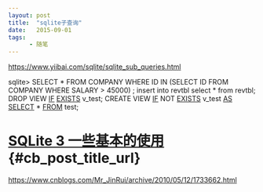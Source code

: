 ```yaml
---
layout: post
title:  "sqlite子查询"
date:   2015-09-01
tags:
      - 随笔
---
```



https://www.yiibai.com/sqlite/sqlite_sub_queries.html

sqlite> SELECT \* FROM COMPANY WHERE ID IN (SELECT ID FROM COMPANY WHERE
SALARY \> 45000) ; insert into revtbl select \* from revtbl;
DROP VIEW
[IF](https://www.baidu.com/s?wd=IF&tn=44039180_cpr&fenlei=mv6quAkxTZn0IZRqIHckPjm4nH00T1YLPAf4mHb4m1wbuWT1uyNB0ZwV5Hcvrjm3rH6sPfKWUMw85HfYnjn4nH6sgvPsT6K1TL0qnfK1TL0z5HD0IgF_5y9YIZ0lQzqlpA-bmyt8mh7GuZR8mvqVQL7dugPYpyq8Q1nLn1DYrjmdPf)
[EXISTS](https://www.baidu.com/s?wd=EXISTS&tn=44039180_cpr&fenlei=mv6quAkxTZn0IZRqIHckPjm4nH00T1YLPAf4mHb4m1wbuWT1uyNB0ZwV5Hcvrjm3rH6sPfKWUMw85HfYnjn4nH6sgvPsT6K1TL0qnfK1TL0z5HD0IgF_5y9YIZ0lQzqlpA-bmyt8mh7GuZR8mvqVQL7dugPYpyq8Q1nLn1DYrjmdPf)
v_test;
CREATE VIEW
[IF](https://www.baidu.com/s?wd=IF&tn=44039180_cpr&fenlei=mv6quAkxTZn0IZRqIHckPjm4nH00T1YLPAf4mHb4m1wbuWT1uyNB0ZwV5Hcvrjm3rH6sPfKWUMw85HfYnjn4nH6sgvPsT6K1TL0qnfK1TL0z5HD0IgF_5y9YIZ0lQzqlpA-bmyt8mh7GuZR8mvqVQL7dugPYpyq8Q1nLn1DYrjmdPf)
NOT
[EXISTS](https://www.baidu.com/s?wd=EXISTS&tn=44039180_cpr&fenlei=mv6quAkxTZn0IZRqIHckPjm4nH00T1YLPAf4mHb4m1wbuWT1uyNB0ZwV5Hcvrjm3rH6sPfKWUMw85HfYnjn4nH6sgvPsT6K1TL0qnfK1TL0z5HD0IgF_5y9YIZ0lQzqlpA-bmyt8mh7GuZR8mvqVQL7dugPYpyq8Q1nLn1DYrjmdPf)
v_test
[AS](https://www.baidu.com/s?wd=AS&tn=44039180_cpr&fenlei=mv6quAkxTZn0IZRqIHckPjm4nH00T1YLPAf4mHb4m1wbuWT1uyNB0ZwV5Hcvrjm3rH6sPfKWUMw85HfYnjn4nH6sgvPsT6K1TL0qnfK1TL0z5HD0IgF_5y9YIZ0lQzqlpA-bmyt8mh7GuZR8mvqVQL7dugPYpyq8Q1nLn1DYrjmdPf)
[SELECT](https://www.baidu.com/s?wd=SELECT&tn=44039180_cpr&fenlei=mv6quAkxTZn0IZRqIHckPjm4nH00T1YLPAf4mHb4m1wbuWT1uyNB0ZwV5Hcvrjm3rH6sPfKWUMw85HfYnjn4nH6sgvPsT6K1TL0qnfK1TL0z5HD0IgF_5y9YIZ0lQzqlpA-bmyt8mh7GuZR8mvqVQL7dugPYpyq8Q1nLn1DYrjmdPf)
\*
[FROM](https://www.baidu.com/s?wd=FROM&tn=44039180_cpr&fenlei=mv6quAkxTZn0IZRqIHckPjm4nH00T1YLPAf4mHb4m1wbuWT1uyNB0ZwV5Hcvrjm3rH6sPfKWUMw85HfYnjn4nH6sgvPsT6K1TL0qnfK1TL0z5HD0IgF_5y9YIZ0lQzqlpA-bmyt8mh7GuZR8mvqVQL7dugPYpyq8Q1nLn1DYrjmdPf)
test;


# [SQLite 3 一些基本的使用](https://www.cnblogs.com/Mr_JinRui/archive/2010/05/12/1733662.html){#cb_post_title_url}

https://www.cnblogs.com/Mr_JinRui/archive/2010/05/12/1733662.html







